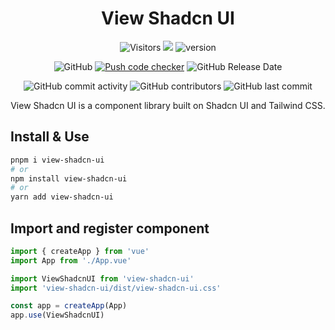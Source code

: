 <div align="center">

# View Shadcn UI

![Visitors](https://api.visitorbadge.io/api/visitors?path=https%3A%2F%2Fgithub.com%2Fdevlive-community%2Fshadcn-ui-vue-admin&countColor=%23263759&style=flat)
[![](https://tokei.rs/b1/github/devlive-community/shadcn-ui-vue-admin)](https://github.com/devlive-community/shadcn-ui-vue-admin)
![version](https://img.shields.io/github/v/release/devlive-community/shadcn-ui-vue-admin.svg)

![GitHub](https://img.shields.io/github/license/devlive-community/shadcn-ui-vue-admin)
[![Push code checker](https://github.com/devlive-community/shadcn-ui-vue-admin/actions/workflows/checker.yml/badge.svg)](https://github.com/devlive-community/shadcn-ui-vue-admin/actions/workflows/checker.yml)
![GitHub Release Date](https://img.shields.io/github/release-date/devlive-community/shadcn-ui-vue-admin?style=flat-square)

![GitHub commit activity](https://img.shields.io/github/commit-activity/y/devlive-community/shadcn-ui-vue-admin?style=flat-square)
![GitHub contributors](https://img.shields.io/github/contributors-anon/devlive-community/shadcn-ui-vue-admin?style=flat-square)
![GitHub last commit](https://img.shields.io/github/last-commit/devlive-community/shadcn-ui-vue-admin?style=flat-square)

View Shadcn UI is a component library built on Shadcn UI and Tailwind CSS.

</div>

## Install & Use

```bash
pnpm i view-shadcn-ui
# or
npm install view-shadcn-ui
# or
yarn add view-shadcn-ui
```

## Import and register component

```ts
import { createApp } from 'vue'
import App from './App.vue'

import ViewShadcnUI from 'view-shadcn-ui'
import 'view-shadcn-ui/dist/view-shadcn-ui.css'

const app = createApp(App)
app.use(ViewShadcnUI)
```
